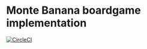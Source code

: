 # Monte Banana boardgame implementation
[![CircleCI](https://circleci.com/gh/vkovacs/montebanana.svg?style=svg)](https://circleci.com/gh/vkovacs/montebanana)
